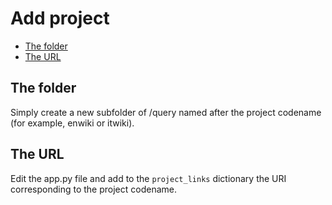 # Add project

- [The folder](#the-folder)
- [The URL](#the-url)

<a name="the-folder"></a>
## The folder

Simply create a new subfolder of /query named after the project codename (for example, enwiki or itwiki).

<a name="the-url"></a>
## The URL

Edit the app.py file and add to the `project_links` dictionary the URI corresponding to the project codename.
